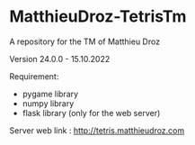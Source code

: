 # MatthieuDroz-TetrisTm
A repository for the TM of Matthieu Droz

Version 24.0.0 - 15.10.2022

Requirement: 
- pygame library
- numpy library
- flask library (only for the web server)

Server web link : http://tetris.matthieudroz.com
